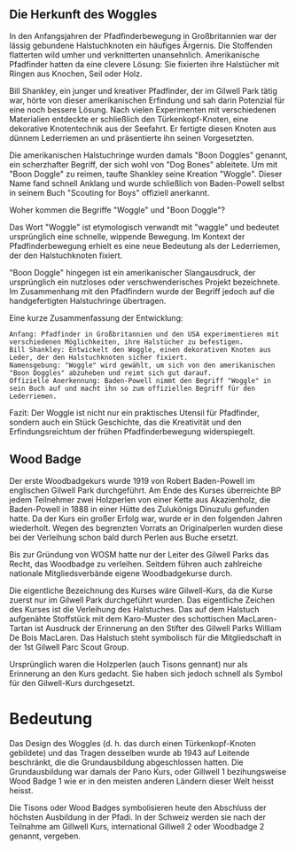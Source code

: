 




## Die Herkunft des Woggles

In den Anfangsjahren der Pfadfinderbewegung in Großbritannien war der lässig gebundene Halstuchknoten ein häufiges Ärgernis. Die Stoffenden flatterten wild umher und verknitterten unansehnlich. Amerikanische Pfadfinder hatten da eine clevere Lösung: Sie fixierten ihre Halstücher mit Ringen aus Knochen, Seil oder Holz.

Bill Shankley, ein junger und kreativer Pfadfinder, der im Gilwell Park tätig war, hörte von dieser amerikanischen Erfindung und sah darin Potenzial für eine noch bessere Lösung. Nach vielen Experimenten mit verschiedenen Materialien entdeckte er schließlich den Türkenkopf-Knoten, eine dekorative Knotentechnik aus der Seefahrt. Er fertigte diesen Knoten aus dünnem Lederriemen an und präsentierte ihn seinen Vorgesetzten.

Die amerikanischen Halstuchringe wurden damals "Boon Doggles" genannt, ein scherzhafter Begriff, der sich wohl von "Dog Bones" ableitete. Um mit "Boon Doggle" zu reimen, taufte Shankley seine Kreation "Woggle". Dieser Name fand schnell Anklang und wurde schließlich von Baden-Powell selbst in seinem Buch "Scouting for Boys" offiziell anerkannt.

Woher kommen die Begriffe "Woggle" und "Boon Doggle"?

Das Wort "Woggle" ist etymologisch verwandt mit "waggle" und bedeutet ursprünglich eine schnelle, wippende Bewegung. Im Kontext der Pfadfinderbewegung erhielt es eine neue Bedeutung als der Lederriemen, der den Halstuchknoten fixiert.

"Boon Doggle" hingegen ist ein amerikanischer Slangausdruck, der ursprünglich ein nutzloses oder verschwenderisches Projekt bezeichnete. Im Zusammenhang mit den Pfadfindern wurde der Begriff jedoch auf die handgefertigten Halstuchringe übertragen.

Eine kurze Zusammenfassung der Entwicklung:

    Anfang: Pfadfinder in Großbritannien und den USA experimentieren mit verschiedenen Möglichkeiten, ihre Halstücher zu befestigen.
    Bill Shankley: Entwickelt den Woggle, einen dekorativen Knoten aus Leder, der den Halstuchknoten sicher fixiert.
    Namensgebung: "Woggle" wird gewählt, um sich von den amerikanischen "Boon Doggles" abzuheben und reimt sich gut darauf.
    Offizielle Anerkennung: Baden-Powell nimmt den Begriff "Woggle" in sein Buch auf und macht ihn so zum offiziellen Begriff für den Lederriemen.

Fazit: Der Woggle ist nicht nur ein praktisches Utensil für Pfadfinder, sondern auch ein Stück Geschichte, das die Kreativität und den Erfindungsreichtum der frühen Pfadfinderbewegung widerspiegelt.


## Wood Badge

Der erste Woodbadgekurs wurde 1919 von Robert Baden-Powell im englischen Gilwell Park durchgeführt. Am Ende des Kurses überreichte BP jedem Teilnehmer zwei Holzperlen von einer Kette aus Akazienholz, die Baden-Powell in 1888 in einer Hütte des Zulukönigs Dinuzulu gefunden hatte. Da der Kurs ein großer Erfolg war, wurde er in den folgenden Jahren wiederholt. Wegen des begrenzten Vorrats an Originalperlen wurden diese bei der Verleihung schon bald durch Perlen aus Buche ersetzt.

Bis zur Gründung von WOSM hatte nur der Leiter des Gilwell Parks das Recht, das Woodbadge zu verleihen. Seitdem führen auch zahlreiche nationale Mitgliedsverbände eigene Woodbadgekurse durch.

Die eigentliche Bezeichnung des Kurses wäre Gilwell-Kurs, da die Kurse zuerst nur im Gilwell Park durchgeführt wurden. Das eigentliche Zeichen des Kurses ist die Verleihung des Halstuches. Das auf dem Halstuch aufgenähte Stoffstück mit dem Karo-Muster des schottischen MacLaren-Tartan ist Ausdruck der Erinnerung an den Stifter des Gilwell Parks William De Bois MacLaren. Das Halstuch steht symbolisch für die Mitgliedschaft in der 1st Gilwell Parc Scout Group.

Ursprünglich waren die Holzperlen (auch Tisons gennant) nur als Erinnerung an den Kurs gedacht. Sie haben sich jedoch schnell als Symbol für den Gilwell-Kurs durchgesetzt. 

# Bedeutung
Das Design des Woggles (d. h. das durch einen Türkenkopf-Knoten gebildete) und das Tragen desselben wurde ab 1943 auf Leitende beschränkt, die die  Grundausbildung abgeschlossen hatten. 
Die Grundausbildung war damals der Pano Kurs, oder Gillwell 1 bezihungsweise Wood Badge 1 wie er in den meisten anderen Ländern dieser Welt heisst heisst.

Die Tisons oder Wood Badges symbolisieren heute den Abschluss der höchsten Ausbildung in der Pfadi. In der Schweiz werden sie nach der Teilnahme am Gillwell Kurs, international Gillwell 2 oder Woodbadge 2 genannt, vergeben. 